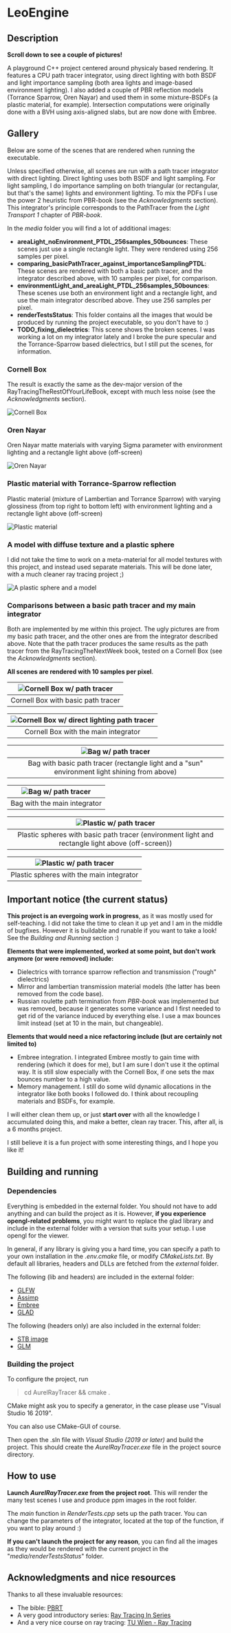 LeoEngine
=========

Description
-----------

**Scroll down to see a couple of pictures!**

A playground C++ project centered around physicaly based rendering.
It features a CPU path tracer integrator, using direct lighting with both BSDF and light importance sampling (both area lights and image-based environment lighting). I also added a couple of PBR reflection models (Torrance Sparrow, Oren Nayar) and used them in some mixture-BSDFs (a plastic material, for example). Intersection computations were originally done with a BVH using axis-aligned slabs, but are now done with Embree.

Gallery
-------

Below are some of the scenes that are rendered when running the executable. 

Unless specified otherwise, all scenes are run with a path tracer integrator with direct lighting. Direct lighting uses both BSDF and light sampling. For light sampling, I do importance sampling on both triangular (or rectangular, but that's the same) lights and environment lighting. To mix the PDFs I use the power 2 heuristic from PBR-book (see the *Acknowledgments* section). This integrator's principle corresponds to the PathTracer from the *Light Transport 1* chapter of *PBR-book*.

In the *media* folder you will find a lot of additional images:
* **areaLight_noEnvironment_PTDL_256samples_50bounces**: These scenes just use a single rectangle light. They were rendered using 256 samples per pixel.
* **comparing_basicPathTracer_against_importanceSamplingPTDL**: These scenes are rendered with both a basic path tracer, and the integrator described above, with 10 samples per pixel, for comparison.
* **environmentLight_and_areaLight_PTDL_256samples_50bounces**: These scenes use both an environment light and a rectangle light, and use the main integrator described above. They use 256 samples per pixel.
* **renderTestsStatus**: This folder contains all the images that would be produced by running the project executable, so you don't have to :)
* **TODO_fixing_dielectrics**: This scene shows the broken scenes. I was working a lot on my integrator lately and I broke the pure specular and the Torrance-Sparrow based dielectrics, but I still put the scenes, for information.

### Cornell Box ###

The result is exactly the same as the dev-major version of the RayTracingTheRestOfYourLifeBook,
except with much less noise (see the *Acknowledgments* section).

![Cornell Box](media/renderTestsStatus/CornellBox_NoLight.jpg "Cornell box")

### Oren Nayar ###

Oren Nayar matte materials with varying Sigma parameter with environment lighting and a rectangle light above (off-screen)

![Oren Nayar](media/renderTestsStatus/MatteMaterialSigmaStep10deg_AreaLight_and_LakeSideEnvironment.jpg "Oren Nayar")

### Plastic material with Torrance-Sparrow reflection ###

Plastic material (mixture of Lambertian and Torrance Sparrow) with varying glossiness (from top right to bottom left) with environment lighting and a rectangle light above (off-screen)

![Plastic material](media/renderTestsStatus/PlasticRoughnessStep01_AreaLight_and_LakeSideEnvironment.jpg "Plastic material")

### A model with diffuse texture and a plastic sphere ###

I did not take the time to work on a meta-material for all model textures with this project, and instead used separate materials. This will be done later, with a much cleaner ray tracing project ;)

![A plastic sphere and a model](media/renderTestsStatus/Cerberus_AreaLight_and_LakeSideEnvironment.jpg "A plastic sphere and a model")

### Comparisons between a basic path tracer and my main integrator ###

Both are implemented by me within this project. The ugly pictures are from my basic path tracer, and the other ones are from the integrator described above.
Note that the path tracer produces the same results as the path tracer from the RayTracingTheNextWeek book, tested on a Cornell Box (see the *Acknowledgments* section).

**All scenes are rendered with 10 samples per pixel**.

| ![Cornell Box w/ path tracer](media/comparing_basicPathTracer_against_importanceSamplingPTDL/CornellBox_NoLight_NoImportanceSampling.jpg "Cornell Box w/ path tracer") |
| :--------------------------------------------------------------------------------------------------------------------------------------------------------------------: |
|                                                                   Cornell Box with basic path tracer                                                                   |

| ![Cornell Box w/ direct lighting path tracer](media/comparing_basicPathTracer_against_importanceSamplingPTDL/CornellBox_NoLight_ImportanceSamplingPTDL.jpg "Cornell Box w/ the main integrator") |
| :----------------------------------------------------------------------------------------------------------------------------------------------------------------------------------------------: |
|                                                                               Cornell Box with the main integrator                                                                               |

| ![Bag w/ path tracer](media/comparing_basicPathTracer_against_importanceSamplingPTDL/Backpack_TopSunEnvironment_and_AreaLight_NoImportanceSampling.jpg "Bag w/ path tracer") |
| :--------------------------------------------------------------------------------------------------------------------------------------------------------------------------: |
|                                        Bag with basic path tracer (rectangle light and a "sun" environment light shining from above)                                         |

| ![Bag w/ path tracer](media/comparing_basicPathTracer_against_importanceSamplingPTDL/Backpack_TopSunEnvironment_and_AreaLight_ImportanceSamplingPTDL.jpg "Bag w/ the main integrator") |
| :------------------------------------------------------------------------------------------------------------------------------------------------------------------------------------: |
|                                                                              Bag with the main integrator                                                                              |

| ![Plastic w/ path tracer](media/comparing_basicPathTracer_against_importanceSamplingPTDL/PlasticRoughnessStep01_AreaLight_and_LakeSideEnvironment_NoImportanceSampling.jpg "Plastic w/ path tracer") |
| :--------------------------------------------------------------------------------------------------------------------------------------------------------------------------------------------------: |
|                                                  Plastic spheres with basic path tracer (environment light and rectangle light above (off-screen))                                                   |

| ![Plastic w/ path tracer](media/comparing_basicPathTracer_against_importanceSamplingPTDL/PlasticRoughnessStep01_AreaLight_and_LakeSideEnvironment_ImportanceSamplingPTDL.jpg "Plastic w/ the main integrator") |
| :------------------------------------------------------------------------------------------------------------------------------------------------------------------------------------------------------------: |
|                                                                                    Plastic spheres with the main integrator                                                                                    |

Important notice (the current status)
-------------------------------------

**This project is an evergoing work in progress**, as it was mostly used for self-teaching. I did not take the time to clean it up yet and I am in the middle of bugfixes. However it is buildable and runable if you want to take a look! See the *Building and Running* section :)

**Elements that were implemented, worked at some point, but don't work anymore (or were removed) include:**
* Dielectrics with torrance sparrow reflection and transmission ("rough" dielectrics)
* Mirror and lambertian transmission material models (the latter has been removed from the code base).
* Russian roulette path termination from *PBR-book* was implemented but was removed, because it generates some variance and I first needed to get rid of the variance induced by everything else. I use a max bounces limit instead (set at 10 in the main, but changeable).

**Elements that would need a nice refactoring include (but are certainly not limited to)**
* Embree integration. I integrated Embree mostly to gain time with rendering (which it does for me), but I am sure I don't use it the optimal way. It is still slow especially with the Cornell Box, if one sets the max bounces number to a high value.
* Memory management. I still do some wild dynamic allocations in the integrator like both books I followed do. I think about recoupling materials and BSDFs, for example.

I will either clean them up, or just **start over** with all the knowledge I accumulated doing this, and make a better, clean ray tracer. This, after all, is a 6 months project.

I still believe it is a fun project with some interesting things, and I hope you like it!

Building and running
--------------------

### Dependencies ###

Everything is embedded in the external folder. You should not have to add anything and can build the project as it is.
However, **if you experience opengl-related problems**, you might want to replace the glad library and include in the external folder with a version that suits your setup. I use opengl for the viewer.

In general, if any library is giving you a hard time, you can specify a path to your own installation in the *.env.cmake* file, or modify *CMakeLists.txt*. By default all libraries, headers and DLLs are fetched from the *external* folder.

The following (lib and headers) are included in the external folder:
* [GLFW](https://github.com/glfw/glfw)
* [Assimp](https://github.com/assimp/assimp)
* [Embree](https://github.com/embree/embree)
* [GLAD](https://glad.dav1d.de/)

The following (headers only) are also included in the external folder:
* [STB image](https://github.com/nothings/stb/blob/master/stb_image.h)
* [GLM](https://github.com/g-truc/glm)

### Building the project ###

To configure the project, run

> cd AurelRayTracer && cmake .

CMake might ask you to specify a generator, in the case please use "Visual Studio 16 2019".

You can also use CMake-GUI of course.

Then open the .sln file with *Visual Studio (2019 or later)* and build the project. This should create the *AurelRayTracer.exe* file in the project source directory.


How to use
----------

**Launch *AurelRayTracer.exe* from the project root**. This will render the many test scenes I use and produce ppm images in the root folder.

The *main* function in *RenderTests.cpp* sets up the path tracer. You can change the parameters of the integrator, located at the top of the function, if you want to play around :)

**If you can't launch the project for any reason**, you can find all the images as they would be rendered with the current project in the "*media/renderTestsStatus*" folder.

Acknowledgments and nice resources
----------------------------------

Thanks to all these invaluable resources:
* The bible: [PBRT](https://www.pbr-book.org/)
* A very good introductory series: [Ray Tracing In Series](https://raytracing.github.io/)
* And a very nice course on ray tracing: [TU Wien - Ray Tracing](https://www.youtube.com/playlist?list=PLujxSBD-JXgnGmsn7gEyN28P1DnRZG7qi)